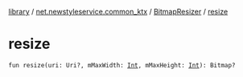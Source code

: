 [library](../../index.md) / [net.newstyleservice.common_ktx](../index.md) / [BitmapResizer](index.md) / [resize](./resize.md)

# resize

`fun resize(uri: Uri?, mMaxWidth: `[`Int`](https://kotlinlang.org/api/latest/jvm/stdlib/kotlin/-int/index.html)`, mMaxHeight: `[`Int`](https://kotlinlang.org/api/latest/jvm/stdlib/kotlin/-int/index.html)`): Bitmap?`